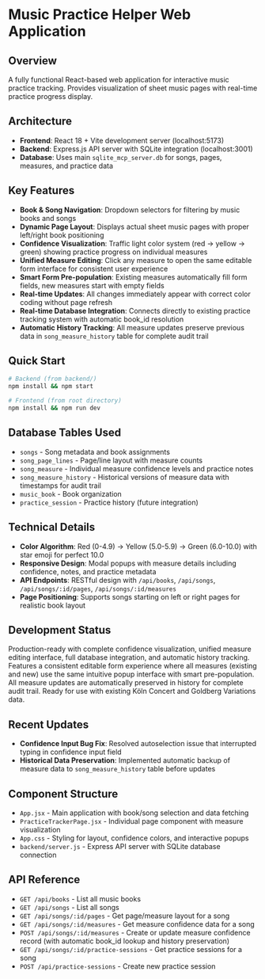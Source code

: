 # Music Practice Helper Web Application

## Overview
A fully functional React-based web application for interactive music practice tracking. Provides visualization of sheet music pages with real-time practice progress display.

## Architecture
- **Frontend**: React 18 + Vite development server (localhost:5173)
- **Backend**: Express.js API server with SQLite integration (localhost:3001)
- **Database**: Uses main `sqlite_mcp_server.db` for songs, pages, measures, and practice data

## Key Features
- **Book & Song Navigation**: Dropdown selectors for filtering by music books and songs
- **Dynamic Page Layout**: Displays actual sheet music pages with proper left/right book positioning
- **Confidence Visualization**: Traffic light color system (red → yellow → green) showing practice progress on individual measures
- **Unified Measure Editing**: Click any measure to open the same editable form interface for consistent user experience
- **Smart Form Pre-population**: Existing measures automatically fill form fields, new measures start with empty fields
- **Real-time Updates**: All changes immediately appear with correct color coding without page refresh
- **Real-time Database Integration**: Connects directly to existing practice tracking system with automatic book_id resolution
- **Automatic History Tracking**: All measure updates preserve previous data in `song_measure_history` table for complete audit trail

## Quick Start
```bash
# Backend (from backend/)
npm install && npm start

# Frontend (from root directory)
npm install && npm run dev
```

## Database Tables Used
- `songs` - Song metadata and book assignments
- `song_page_lines` - Page/line layout with measure counts
- `song_measure` - Individual measure confidence levels and practice notes
- `song_measure_history` - Historical versions of measure data with timestamps for audit trail
- `music_book` - Book organization
- `practice_session` - Practice history (future integration)

## Technical Details
- **Color Algorithm**: Red (0-4.9) → Yellow (5.0-5.9) → Green (6.0-10.0) with star emoji for perfect 10.0
- **Responsive Design**: Modal popups with measure details including confidence, notes, and practice metadata
- **API Endpoints**: RESTful design with `/api/books`, `/api/songs`, `/api/songs/:id/pages`, `/api/songs/:id/measures`
- **Page Positioning**: Supports songs starting on left or right pages for realistic book layout

## Development Status
Production-ready with complete confidence visualization, unified measure editing interface, full database integration, and automatic history tracking. Features a consistent editable form experience where all measures (existing and new) use the same intuitive popup interface with smart pre-population. All measure updates are automatically preserved in history for complete audit trail. Ready for use with existing Köln Concert and Goldberg Variations data.

## Recent Updates
- **Confidence Input Bug Fix**: Resolved autoselection issue that interrupted typing in confidence input field
- **Historical Data Preservation**: Implemented automatic backup of measure data to `song_measure_history` table before updates

## Component Structure
- `App.jsx` - Main application with book/song selection and data fetching
- `PracticeTrackerPage.jsx` - Individual page component with measure visualization
- `App.css` - Styling for layout, confidence colors, and interactive popups
- `backend/server.js` - Express API server with SQLite database connection

## API Reference
- `GET /api/books` - List all music books
- `GET /api/songs` - List all songs
- `GET /api/songs/:id/pages` - Get page/measure layout for a song
- `GET /api/songs/:id/measures` - Get measure confidence data for a song
- `POST /api/songs/:id/measures` - Create or update measure confidence record (with automatic book_id lookup and history preservation)
- `GET /api/songs/:id/practice-sessions` - Get practice sessions for a song
- `POST /api/practice-sessions` - Create new practice session